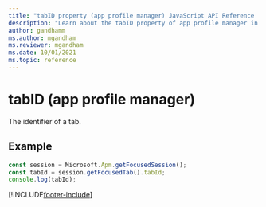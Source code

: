 ```yaml
---
title: "tabID property (app profile manager) JavaScript API Reference | MicrosoftDocs"
description: "Learn about the tabID property of app profile manager in Customer Service workspace."
author: gandhamm
ms.author: mgandham
ms.reviewer: mgandham
ms.date: 10/01/2021
ms.topic: reference
---
```


# tabID (app profile manager)

The identifier of a tab.

## Example

```JavaScript
const session = Microsoft.Apm.getFocusedSession();
const tabId = session.getFocusedTab().tabId;
console.log(tabId);
```

[!INCLUDE[footer-include](../../../../includes/footer-banner.md)]
